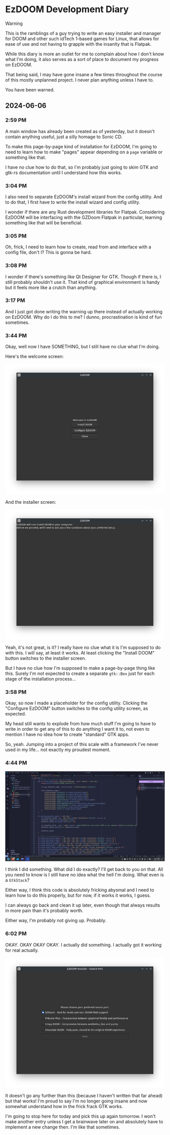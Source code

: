 # EzDOOM Development Diary

> [!WARNING]
> This is the ramblings of a guy trying to write an easy installer and manager
> for DOOM and other such idTech 1-based games for Linux, that allows for ease of
> use and not having to grapple with the insanity that is Flatpak.
>
> While this diary is more an outlet for me to complain about how I don't know
> what I'm doing, it also serves as a sort of place to document my progress on
> EzDOOM.
>
> That being said, I may have gone insane a few times throughout the course of
> this mostly unplanned project. I never plan anything unless I have to.
>
> You have been warned.

## 2024-06-06

### 2:59 PM

A main window has already been created as of yesterday, but it doesn't contain
anything useful, just a silly homage to Sonic CD.

To make this page-by-page kind of installation for EzDOOM, I'm going to need
to learn how to make "pages" appear depending on a `page` variable or something
like that.

I have no clue how to do that, so I'm probably just going to skim GTK and
gtk-rs documentation until I understand how this works.

### 3:04 PM

I also need to separate EzDOOM's install wizard from the config utility. And to
do that, I first have to write the install wizard and config utility.

I wonder if there are any Rust development libraries for Flatpak. Considering
EzDOOM will be interfacing with the GZDoom Flatpak in particular, learning
something like that will be beneficial.

### 3:05 PM

Oh, frick, I need to learn how to create, read from and interface with a config
file, don't I? This is gonna be hard.

### 3:08 PM

I wonder if there's something like Qt Designer for GTK. Though if there is, I
still probably shouldn't use it. That kind of graphical environment is handy but
it feels more like a crutch than anything.

### 3:17 PM

And I just got done writing the warning up there instead of actually working
on EzDOOM. Why do I do this to me? I dunno, procrastination is kind of fun
sometimes.

### 3:44 PM

Okay, well now I have SOMETHING, but I still have no clue what I'm doing.

Here's the welcome screen:

![EzDOOM Welcome Screen](ezdoom-welcome-2024-06-06.png)

And the installer screen:

![EzDOOM Installer Screen](ezdoom-installer-2024-06-06.png)

Yeah, it's not great, is it? I really have no clue what it is I'm supposed
to do with this. I will say, at least it works. At least clicking the
"Install DOOM" button switches to the installer screen.

But I have no clue how I'm supposed to make a page-by-page thing like
this. Surely I'm not expected to create a separate `gtk::Box` just for
each stage of the installation process...

### 3:58 PM

Okay, so now I made a placeholder for the config utility. Clicking the
"Configure EzDOOM" button switches to the config utility screen, as expected.

My head still wants to explode from how much stuff I'm going to have to write
in order to get any of this to do anything I want it to, not even to mention
I have no idea how to create "standard" GTK apps.

So, yeah. Jumping into a project of this scale with a framework I've never
used in my life... not exactly my proudest moment.

### 4:44 PM

![Workspace as of 2024-06-06, 4:44 PM](workspace-2024-06-06.png)

I think I did something. What did I do exactly? I'll get back to you on that.
All you need to know is I still have no idea what the hell I'm doing. What even
is a `GtkStack`?

Either way, I think this code is absolutely fricking abysmal and I need to
learn how to do this properly, but for now, if it works it works, I guess.

I can always go back and clean it up later, even though that always results
in more pain than it's probably worth.

Either way, I'm probably not giving up. Probably.

### 6:02 PM

OKAY. OKAY OKAY OKAY. I actually did something. I actually got it working for
real actually.

![Page 2 of the Installer](ezdoom-installer-page2-2024-06-06.png)

It doesn't go any further than this (because I haven't written that far ahead)
but that works! I'm proud to say I'm no longer going insane and now somewhat
understand how in the frick frack GTK works.

I'm going to stop here for today and pick this up again tomorrow. I won't make
another entry unless I get a brainwave later on and absolutely have to implement
a new change then. I'm like that sometimes.
